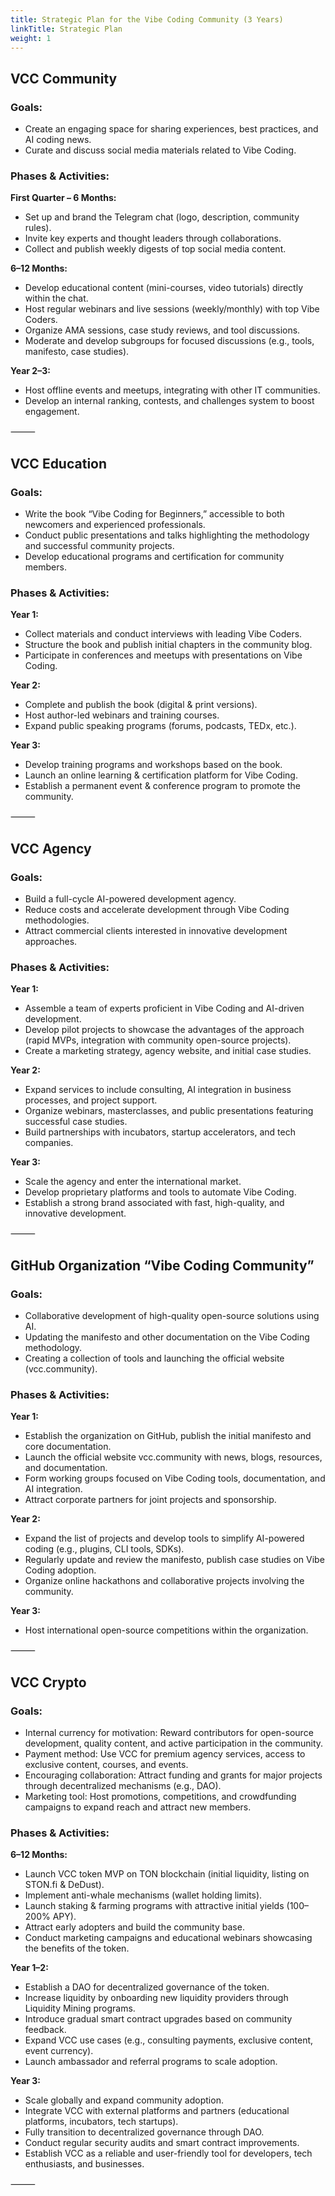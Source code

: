 ```yaml
---
title: Strategic Plan for the Vibe Coding Community (3 Years)
linkTitle: Strategic Plan
weight: 1
--- 
```



## VCC Community

### Goals:
- Create an engaging space for sharing experiences, best practices, and AI coding news.
- Curate and discuss social media materials related to Vibe Coding.

### Phases & Activities:

**First Quarter – 6 Months:**
- Set up and brand the Telegram chat (logo, description, community rules).
- Invite key experts and thought leaders through collaborations.
- Collect and publish weekly digests of top social media content.

**6–12 Months:**
- Develop educational content (mini-courses, video tutorials) directly within the chat.
- Host regular webinars and live sessions (weekly/monthly) with top Vibe Coders.
- Organize AMA sessions, case study reviews, and tool discussions.
- Moderate and develop subgroups for focused discussions (e.g., tools, manifesto, case studies).

**Year 2–3:**
- Host offline events and meetups, integrating with other IT communities.
- Develop an internal ranking, contests, and challenges system to boost engagement.

⸻


## VCC Education

### Goals:
- Write the book “Vibe Coding for Beginners,” accessible to both newcomers and experienced professionals.
- Conduct public presentations and talks highlighting the methodology and successful community projects.
- Develop educational programs and certification for community members.

### Phases & Activities:

**Year 1:**
- Collect materials and conduct interviews with leading Vibe Coders.
- Structure the book and publish initial chapters in the community blog.
- Participate in conferences and meetups with presentations on Vibe Coding.

**Year 2:**
- Complete and publish the book (digital & print versions).
- Host author-led webinars and training courses.
- Expand public speaking programs (forums, podcasts, TEDx, etc.).

**Year 3:**
- Develop training programs and workshops based on the book.
- Launch an online learning & certification platform for Vibe Coding.
- Establish a permanent event & conference program to promote the community.

⸻

## VCC Agency

### Goals:
- Build a full-cycle AI-powered development agency.
- Reduce costs and accelerate development through Vibe Coding methodologies.
- Attract commercial clients interested in innovative development approaches.

### Phases & Activities:

**Year 1:**
- Assemble a team of experts proficient in Vibe Coding and AI-driven development.
- Develop pilot projects to showcase the advantages of the approach (rapid MVPs, integration with community open-source projects).
- Create a marketing strategy, agency website, and initial case studies.

**Year 2:**
- Expand services to include consulting, AI integration in business processes, and project support.
- Organize webinars, masterclasses, and public presentations featuring successful case studies.
- Build partnerships with incubators, startup accelerators, and tech companies.

**Year 3:**
- Scale the agency and enter the international market.
- Develop proprietary platforms and tools to automate Vibe Coding.
- Establish a strong brand associated with fast, high-quality, and innovative development.

⸻

## GitHub Organization “Vibe Coding Community”

### Goals:
- Collaborative development of high-quality open-source solutions using AI.
- Updating the manifesto and other documentation on the Vibe Coding methodology.
- Creating a collection of tools and launching the official website (vcc.community).

### Phases & Activities:

**Year 1:**
- Establish the organization on GitHub, publish the initial manifesto and core documentation.
- Launch the official website vcc.community with news, blogs, resources, and documentation.
- Form working groups focused on Vibe Coding tools, documentation, and AI integration.
- Attract corporate partners for joint projects and sponsorship.

**Year 2:**
- Expand the list of projects and develop tools to simplify AI-powered coding (e.g., plugins, CLI tools, SDKs).
- Regularly update and review the manifesto, publish case studies on Vibe Coding adoption.
- Organize online hackathons and collaborative projects involving the community.

**Year 3:**
- Host international open-source competitions within the organization.

⸻

## VCC Crypto

### Goals:
- Internal currency for motivation: Reward contributors for open-source development, quality content, and active participation in the community.
- Payment method: Use VCC for premium agency services, access to exclusive content, courses, and events.
- Encouraging collaboration: Attract funding and grants for major projects through decentralized mechanisms (e.g., DAO).
- Marketing tool: Host promotions, competitions, and crowdfunding campaigns to expand reach and attract new members.

### Phases & Activities:

**6–12 Months:**
- Launch VCC token MVP on TON blockchain (initial liquidity, listing on STON.fi & DeDust).
- Implement anti-whale mechanisms (wallet holding limits).
- Launch staking & farming programs with attractive initial yields (100–200% APY).
- Attract early adopters and build the community base.
- Conduct marketing campaigns and educational webinars showcasing the benefits of the token.

**Year 1–2:**
- Establish a DAO for decentralized governance of the token.
- Increase liquidity by onboarding new liquidity providers through Liquidity Mining programs.
- Introduce gradual smart contract upgrades based on community feedback.
- Expand VCC use cases (e.g., consulting payments, exclusive content, event currency).
- Launch ambassador and referral programs to scale adoption.

**Year 3:**
- Scale globally and expand community adoption.
- Integrate VCC with external platforms and partners (educational platforms, incubators, tech startups).
- Fully transition to decentralized governance through DAO.
- Conduct regular security audits and smart contract improvements.
- Establish VCC as a reliable and user-friendly tool for developers, tech enthusiasts, and businesses.

⸻
